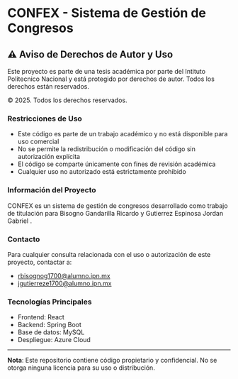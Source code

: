 # CONFEX - Sistema de Gestión de Congresos

## ⚠️ Aviso de Derechos de Autor y Uso

Este proyecto es parte de una tesis académica por parte del Intituto Politecnico Nacional y está protegido por derechos de autor. Todos los derechos están reservados.

© 2025. Todos los derechos reservados.

### Restricciones de Uso

- Este código es parte de un trabajo académico y no está disponible para uso comercial
- No se permite la redistribución o modificación del código sin autorización explícita
- El código se comparte únicamente con fines de revisión académica
- Cualquier uso no autorizado está estrictamente prohibido

### Información del Proyecto

CONFEX es un sistema de gestión de congresos desarrollado como trabajo de titulación para Bisogno Gandarilla Ricardo y Gutierrez Espinosa Jordan Gabriel .

### Contacto

Para cualquier consulta relacionada con el uso o autorización de este proyecto, contactar a:
- rbisognog1700@alumno.ipn.mx
- jgutierreze1700@alumno.ipn.mx

### Tecnologías Principales

- Frontend: React
- Backend: Spring Boot
- Base de datos: MySQL
- Despliegue: Azure Cloud

---

**Nota**: Este repositorio contiene código propietario y confidencial. No se otorga ninguna licencia para su uso o distribución.
